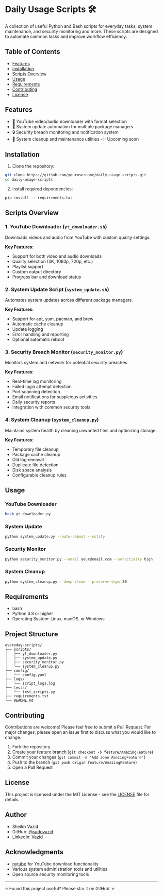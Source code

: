 # Daily Usage Scripts 🛠️

A collection of useful Python and Bash scripts for everyday tasks, system maintenance, and security monitoring and more. These scripts are designed to automate common tasks and improve workflow efficiency.

## Table of Contents

- [Features](#features)
- [Installation](#installation)
- [Scripts Overview](#scripts-overview)
- [Usage](#usage)
- [Requirements](#requirements)
- [Contributing](#contributing)
- [License](#license)

## Features

- 🎥 YouTube video/audio downloader with format selection
- 🔄 System update automation for multiple package managers
- 🔒 Security breach monitoring and notification system
- 🧹 System cleanup and maintenance utilities
  -✨ Upcoming soon

## Installation

1. Clone the repository:

```bash
git clone https://github.com/yourusername/daily-usage-scripts.git
cd daily-usage-scripts
```

2. Install required dependencies:

```bash
pip install -r requirements.txt
```

## Scripts Overview

### 1. YouTube Downloader (`yt_downloader.sh`)

Downloads videos and audio from YouTube with custom quality settings.

**Key Features:**

- Support for both video and audio downloads
- Quality selection (4K, 1080p, 720p, etc.)
- Playlist support
- Custom output directory
- Progress bar and download status

### 2. System Update Script (`system_update.sh`)

Automates system updates across different package managers.

**Key Features:**

- Support for apt, yum, pacman, and brew
- Automatic cache cleanup
- Update logging
- Error handling and reporting
- Optional automatic reboot

### 3. Security Breach Monitor (`security_monitor.py`)

Monitors system and network for potential security breaches.

**Key Features:**

- Real-time log monitoring
- Failed login attempt detection
- Port scanning detection
- Email notifications for suspicious activities
- Daily security reports
- Integration with common security tools

### 4. System Cleanup (`system_cleanup.py`)

Maintains system health by cleaning unwanted files and optimizing storage.

**Key Features:**

- Temporary file cleanup
- Package cache cleanup
- Old log removal
- Duplicate file detection
- Disk space analysis
- Configurable cleanup rules

## Usage

### YouTube Downloader

```bash
bash yt_downloader.py
```

### System Update

```bash
python system_update.py --auto-reboot --notify
```

### Security Monitor

```bash
python security_monitor.py --email your@email.com --sensitivity high
```

### System Cleanup

```bash
python system_cleanup.py --deep-clean --preserve-days 30
```

## Requirements

- bash
- Python 3.8 or higher
- Operating System: Linux, macOS, or Windows

## Project Structure

```
everyday-scripts/
├── scripts/
│   ├── yt_downloader.py
│   ├── system_update.py
│   ├── security_monitor.py
│   └── system_cleanup.py
├── config/
│   └── config.yaml
├── logs/
│   └── script_logs.log
├── tests/
│   └── test_scripts.py
├── requirements.txt
└── README.md
```

## Contributing

Contributions are welcome! Please feel free to submit a Pull Request. For major changes, please open an issue first to discuss what you would like to change.

1. Fork the repository
2. Create your feature branch (`git checkout -b feature/AmazingFeature`)
3. Commit your changes (`git commit -m 'Add some AmazingFeature'`)
4. Push to the branch (`git push origin feature/AmazingFeature`)
5. Open a Pull Request

## License

This project is licensed under the MIT License - see the [LICENSE](LICENSE) file for details.

## Author

- Sheikh Vazid
- GitHub: [@sudovazid](https://github.com/sudovazid)
- LinkedIn: [Vazid](https://linkedin.com/in/vazid)

## Acknowledgments

- [pytube](https://github.com/pytube/pytube) for YouTube download functionality
- Various system administration tools and utilities
- Open source security monitoring tools

---

⭐ Found this project useful? Please star it on GitHub! ⭐
